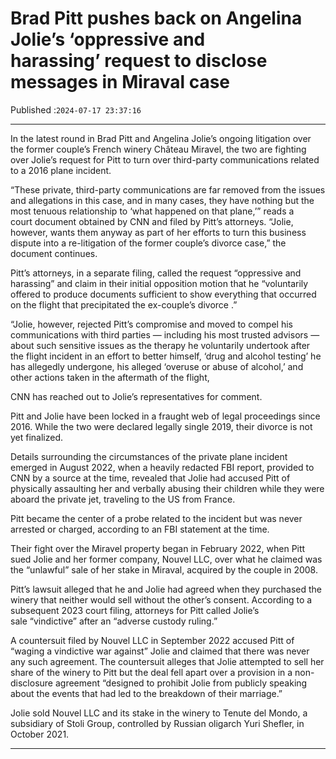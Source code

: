 # Brad Pitt pushes back on Angelina Jolie’s ‘oppressive and harassing’ request to disclose messages in Miraval case

Published :`2024-07-17 23:37:16`

---

In the latest round in Brad Pitt and Angelina Jolie’s ongoing litigation over the former couple’s French winery Château Miravel, the two are fighting over Jolie’s request for Pitt to turn over third-party communications related to a 2016 plane incident.

“These private, third-party communications are far removed from the issues and allegations in this case, and in many cases, they have nothing but the most tenuous relationship to ‘what happened on that plane,’” reads a court document obtained by CNN and filed by Pitt’s attorneys. “Jolie, however, wants them anyway as part of her efforts to turn this business dispute into a re-litigation of the former couple’s divorce case,” the document continues.

Pitt’s attorneys, in a separate filing, called the request “oppressive and harassing” and claim in their initial opposition motion that he “voluntarily offered to produce documents sufficient to show everything that occurred on the flight that precipitated the ex-couple’s divorce .”

“Jolie, however, rejected Pitt’s compromise and moved to compel his communications with third parties — including his most trusted advisors — about such sensitive issues as the therapy he voluntarily undertook after the flight incident in an effort to better himself, ‘drug and alcohol testing’ he has allegedly undergone, his alleged ‘overuse or abuse of alcohol,’ and other actions taken in the aftermath of the flight,

CNN has reached out to Jolie’s representatives for comment.

Pitt and Jolie have been locked in a fraught web of legal proceedings since 2016. While the two were declared legally single 2019, their divorce is not yet finalized.

Details surrounding the circumstances of the private plane incident emerged in August 2022, when a heavily redacted FBI report, provided to CNN by a source at the time, revealed that Jolie had accused Pitt of physically assaulting her and verbally abusing their children while they were aboard the private jet, traveling to the US from France.

Pitt became the center of a probe related to the incident but was never arrested or charged, according to an FBI statement at the time.

Their fight over the Miravel property began in February 2022, when Pitt sued Jolie and her former company, Nouvel LLC, over what he claimed was the “unlawful” sale of her stake in Miraval, acquired by the couple in 2008.

Pitt’s lawsuit alleged that he and Jolie had agreed when they purchased the winery that neither would sell without the other’s consent. According to a subsequent 2023 court filing, attorneys for Pitt called Jolie’s sale “vindictive” after an “adverse custody ruling.”

A countersuit filed by Nouvel LLC in September 2022 accused Pitt of “waging a vindictive war against” Jolie and claimed that there was never any such agreement. The countersuit alleges that Jolie attempted to sell her share of the winery to Pitt but the deal fell apart over a provision in a non-disclosure agreement “designed to prohibit Jolie from publicly speaking about the events that had led to the breakdown of their marriage.”

Jolie sold Nouvel LLC and its stake in the winery to Tenute del Mondo, a subsidiary of Stoli Group, controlled by Russian oligarch Yuri Shefler, in October 2021.

---

